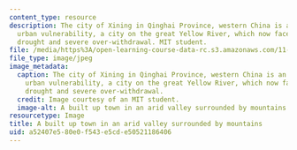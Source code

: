 ```yaml
---
content_type: resource
description: The city of Xining in Qinghai Province, western China is an example of
  urban vulnerability, a city on the great Yellow River, which now faces long-term
  drought and severe over-withdrawal. MIT student.
file: /media/https%3A/open-learning-course-data-rc.s3.amazonaws.com/11-941-urban-climate-adaptation-spring-2011/a52407e580e0f543e5cde50521186406_valley.jpg
file_type: image/jpeg
image_metadata:
  caption: The city of Xining in Qinghai Province, western China is an example of
    urban vulnerability, a city on the great Yellow River, which now faces long-term
    drought and severe over-withdrawal.
  credit: Image courtesy of an MIT student.
  image-alt: A built up town in an arid valley surrounded by mountains.
resourcetype: Image
title: A built up town in an arid valley surrounded by mountains
uid: a52407e5-80e0-f543-e5cd-e50521186406
---
```

